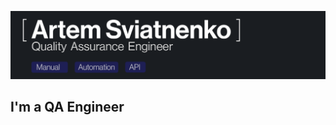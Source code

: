 ![Header](https://github.com/ArtemSviatneko/ArtSviatnenko/blob/main/Assets/header_art.png)
## I'm a QA Engineer
